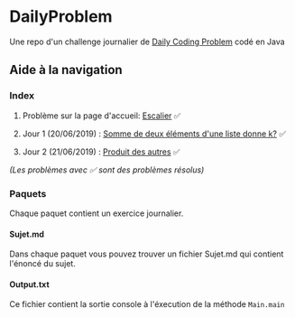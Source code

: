 # DailyProblem
Une repo d'un challenge journalier de [Daily Coding Problem](https://www.dailycodingproblem.com/) codé en Java

## Aide à la navigation

### Index


1. Problème sur la page d'accueil: [Escalier](./src/Staircase/) :white_check_mark:

2. Jour 1 (20/06/2019) : [Somme de deux éléments d'une liste donne k?](./src/Addup/) :white_check_mark:

3. Jour 2 (21/06/2019) : [Produit des autres](./src/Product/) :white_check_mark:

_(Les problèmes avec :white_check_mark: sont des problèmes résolus)_

### Paquets

Chaque paquet contient un exercice journalier.

#### Sujet.md

Dans chaque paquet vous pouvez trouver un fichier Sujet.md qui contient l'énoncé du sujet.

#### Output.txt

Ce fichier contient la sortie console à l'éxecution de la méthode `Main.main` 
